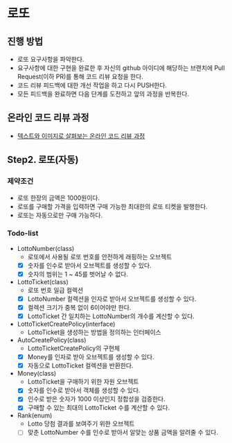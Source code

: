 # 로또
## 진행 방법
* 로또 요구사항을 파악한다.
* 요구사항에 대한 구현을 완료한 후 자신의 github 아이디에 해당하는 브랜치에 Pull Request(이하 PR)를 통해 코드 리뷰 요청을 한다.
* 코드 리뷰 피드백에 대한 개선 작업을 하고 다시 PUSH한다.
* 모든 피드백을 완료하면 다음 단계를 도전하고 앞의 과정을 반복한다.

## 온라인 코드 리뷰 과정
* [텍스트와 이미지로 살펴보는 온라인 코드 리뷰 과정](https://github.com/next-step/nextstep-docs/tree/master/codereview)

## Step2. 로또(자동)
### 제약조건
- 로또 한장의 금액은 1000원이다.
- 로또를 구매할 가격을 입력하면 구매 가능한 최대한의 로또 티켓을 발행한다.
- 로또는 자동으로만 구매 가능하다.

### Todo-list
- LottoNumber(class)
  - 로또에서 사용될 로또 번호를 안전하게 래핑하는 오브젝트
  - [X] 숫자를 인수로 받아서 오브젝트를 생성할 수 있다.
  - [X] 숫자의 범위는 1 ~ 45를 벗어날 수 없다.
- LottoTicket(class)
  - 로또 번호 일급 컬렉션
  - [X] LottoNumber 컬렉션을 인자로 받아서 오브젝트를 생성할 수 있다.
  - [X] 컬렉션 크기가 중복 없이 6이어야만 한다.
  - [X] LottoTicket 간 일치하는 LottoNumber의 개수를 계산할 수 있다.
- LottoTicketCreatePolicy(interface)
  - LottoTicket을 생성하는 방법을 정의하는 인터페이스
- AutoCreatePolicy(class)
  - LottoTicketCreatePolicy의 구현체
  - [X] Money를 인자로 받아 오브젝트를 생성할 수 있다.
  - [X] 자동으로 LottoTicket 컬렉션을 반환한다.
- Money(class)
  - LottoTicket을 구매하기 위한 자원 오브젝트
  - [X] 숫자를 인수로 받아서 객체를 생성할 수 있다.
  - [X] 인수로 받은 숫자가 1000 이상인지 정합성을 검증한다.
  - [X] 구매할 수 있는 최대의 LottoTicket 수를 계산할 수 있다.
- Rank(enum)
  - Lotto 당첨 결과를 보여주기 위한 오브젝트
  - [ ] 맞춘 LottoNumber 수를 인수로 받아서 알맞는 상품 금액을 알려줄 수 있다.
